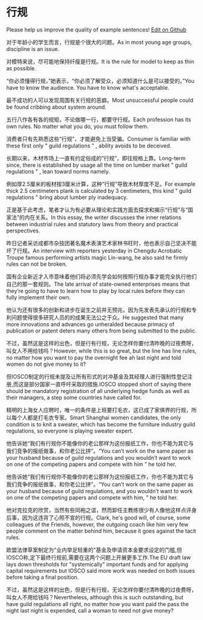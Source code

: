 # 行规

Please help us improve the quality of example sentences! [Edit on Github](https://github.com/jiyushe/jiyu-example-sentence-source/blob/main/chinese/hanggui.md)

<p><span class="chinese">对于年龄小的学生而言，行规是个很大的问题。</span><span class="english">As in most young age groups, discipline is an issue.</span></p>

<p><span class="chinese">对模特来说，尽可能地保持纤瘦是行规。</span><span class="english">It is the rule for model to keep as thin as possible.</span></p>

<p><span class="chinese">“你必须懂得行规，”她表示，“你必须了解受众，必须知道什么是可以接受的。”</span><span class="english">You have to know the audience. You have to know what's acceptable.</span></p>

<p><span class="chinese">最不成功的人可以发现周围有关行规的恶癖。</span><span class="english">Most unsuccessful people could be found cribbing about system around.</span></p>

<p><span class="chinese">五行八作各有各的规矩，不论做哪一行，都要守行规。</span><span class="english">Each profession has its own rules. No matter what you do, you must follow them.</span></p>

<p><span class="chinese">消费者只有先熟悉这些“行规”，才能避免上当受骗。</span><span class="english">Consumer is familiar with these first only " guild regulations " , ability avoids to be deceived.</span></p>

<p><span class="chinese">长期以来，木材市场上一直有约定俗成的“行规”，即往规格上靠。</span><span class="english">Long-term since, there is established by usage all the time on lumber market " guild regulations " , lean toward norms namely.</span></p>

<p><span class="chinese">例如厚2.5厘米的板材按3厘米计算，这种“行规”导致木材厚度不足。</span><span class="english">For example thick 2.5 centimeters plank is calculated by 3 centimeters, this kind " guild regulations " bring about lumber ply inadequacy.</span></p>

<p><span class="chinese">正是基于此考虑，笔者才认为有必要从理论和实践方面去探求和揭示“行规”与“国家法”的内在关系。</span><span class="english">In this essay, the writer discusses the inner relations between industrial rules and statutory laws from theory and practical perspectives.</span></p>

<p><span class="chinese">昨日记者采访成都市杂技团著名魔术表演艺术家林书旺时，他也表示自己坚决不能坏了行规。</span><span class="english">An interview with reporters yesterday in Chengdu Acrobatic Troupe famous performing artists magic Lin-wang, he also said he firmly rules can not be broken.</span></p>

<p><span class="chinese">国有企业新近才入市意味着他们将必须先学会如何按照行规办事才能完全执行他们自己的那一套规则。</span><span class="english">The late arrival of state-owned enterprises means that they’re going to have to learn how to play by local rules before they can fully implement their own.</span></p>

<p><span class="chinese">他认为还有很多的创新和进步在诞生之前并无预兆，因为先发表先承认的行规和专利问题使得很多研究人员的的成果无法公之于众。</span><span class="english">He suggested that many more innovations and advances go unheralded because primacy of publication or patent deters many others from being submitted to the public.</span></p>

<p><span class="chinese">不过，虽然这是这样的出色，但是行有行规，无论怎样你要付清昨晚的过夜费呀，叫女人不用给钱吗？</span><span class="english">However, while this is so great, but the line has line rules, no matter how you want to pay the overnight fee ah last night and told women do not give money to it?</span></p>

<p><span class="chinese">但IOSCO制定的行规未提及让所有形式的对冲基金及其经理人进行强制性登记注册,而这是部分国家一直呼吁采取的措施.</span><span class="english">IOSCO stopped short of saying there should be mandatory registration of all underlying hedge funds as well as their managers, a step some countries have called for.</span></p>

<p><span class="chinese">精明的上海女人应聘时，唯一的条件是上班要打毛衣，这已成了家俱界的行规，所以每个人都是打毛衣专家。</span><span class="english">Smart Shanghai women candidates, the only condition is to knit a sweater, which has become the furniture industry guild regulations, so everyone is playing sweater expert.</span></p>

<p><span class="chinese">他告诉她“我们有行规你不能像你的老公那样为这份报纸工作，你也不能为其它与我们竞争的报纸做事，和你老公比拼”。</span><span class="english">“You can’t work on the same paper as your husband because of guild regulations and you wouldn’t want to work on one of the competing papers and compete with him ” he told her.</span></p>

<p><span class="chinese">他告诉她“我们有行规你不能像你的老公那样为这份报纸工作，你也不能为其它与我们竞争的报纸做事，和你老公比拼”。</span><span class="english">“You can’t work on the same paper as your husband because of guild regulations, and you wouldn’t want to work on one of the competing papers and compete with him, ” he told her.</span></p>

<p><span class="chinese">他对克拉克的欣赏，当然有些同袍之谊，然而卸任主教练很少有人像他这样点评身后事，因为这违背了心照不宣的行规。</span><span class="english">Clark, he's good will, of course, some colleagues of the Friends, however, the outgoing coach like him very few people comment on the matter behind him, because it goes against the tacit rules.</span></p>

<p><span class="chinese">欧盟法律草案制定为"业内举足轻重的"基金及申请资本金要求设定的门槛,但IOSCO称,定下最终行规前,需要在这两个问题上开展更多工作.</span><span class="english">The EU draft law lays down thresholds for "systemically" important funds and for applying capital requirements but IOSCO said more work was needed on both issues before taking a final position.</span></p>

<p><span class="chinese">不过，虽然这是这样的出色，但是行有行规，无论怎样你要付清昨晚的过夜费呀，叫女人不用给钱吗？</span><span class="english">Nevertheless, although this is such outstanding, but have guild regulations all right, no matter how you want paid the pass the night last night is expended, call a woman to need not give money?</span></p>

